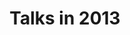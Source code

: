 ---
layout: talks
title: Talks in 2013
image: /assets/images/talks.jpg
talks:
- 
    event:
        name: 11th Recomb - Comparative Genomics
        location:
            city: Villeurbanne
            country: France
        date: 2013-18-10
    talk:
        title: "*In silico* experimental evolution: a tool to test evolutionary scenario"
        link: http://fr.slideshare.net/bebatut/recombcg-2013-in-silico-experimental-evolution-a-tool-to-test-evolutionary-scenarios
        duration: 
---